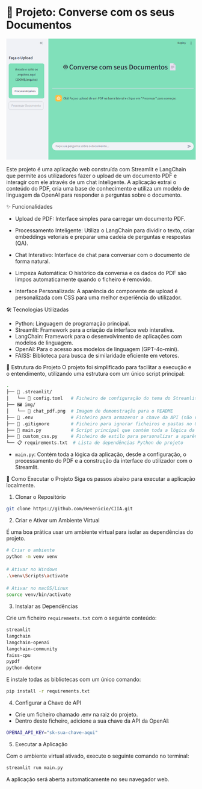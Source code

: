 
# 🤖 Projeto: Converse com os seus Documentos

<div align="center">
<img src="img/chat_pdf.png" alt="Demonstração do App" width="750"/>
</div>

Este projeto é uma aplicação web construída com Streamlit e LangChain que permite aos utilizadores fazer o upload de um documento PDF e interagir com ele através de um chat inteligente. A aplicação extrai o conteúdo do PDF, cria uma base de conhecimento e utiliza um modelo de linguagem da OpenAI para responder a perguntas sobre o documento.

✨ Funcionalidades
- Upload de PDF: Interface simples para carregar um documento PDF.

- Processamento Inteligente: Utiliza o LangChain para dividir o texto, criar embeddings vetoriais e preparar uma cadeia de perguntas e respostas (QA).

- Chat Interativo: Interface de chat para conversar com o documento de forma natural.

- Limpeza Automática: O histórico da conversa e os dados do PDF são limpos automaticamente quando o ficheiro é removido.

- Interface Personalizada: A aparência do componente de upload é personalizada com CSS para uma melhor experiência do utilizador.

🛠️ Tecnologias Utilizadas
- Python: Linguagem de programação principal.
- Streamlit: Framework para a criação da interface web interativa.
- LangChain: Framework para o desenvolvimento de aplicações com modelos de linguagem.
- OpenAI: Para o acesso aos modelos de linguagem (GPT-4o-mini).
- FAISS: Biblioteca para busca de similaridade eficiente em vetores.

📁 Estrutura do Projeto
O projeto foi simplificado para facilitar a execução e o entendimento, utilizando uma estrutura com um único script principal:

```bash
.
├── 📁 .streamlit/
│   └── 📄 config.toml   # Ficheiro de configuração do tema do Streamlit
├── 🖼️ img/
│   └── 📄 chat_pdf.png  # Imagem de demonstração para o README
├── 📄 .env              # Ficheiro para armazenar a chave da API (não versionado)
├── 📄 .gitignore        # Ficheiro para ignorar ficheiros e pastas no Git
├── 📜 main.py           # Script principal que contém toda a lógica da aplicação
├── 🎨 custom_css.py     # Ficheiro de estilo para personalizar a aparência
└── 📋 requirements.txt  # Lista de dependências Python do projeto
```

- `main.py`: Contém toda a lógica da aplicação, desde a configuração, o processamento do PDF e a construção da interface do utilizador com o Streamlit.

🚀 Como Executar o Projeto
Siga os passos abaixo para executar a aplicação localmente.

1. Clonar o Repositório

```bash
git clone https://github.com/Hevenicio/CIIA.git
```

2. Criar e Ativar um Ambiente Virtual

É uma boa prática usar um ambiente virtual para isolar as dependências do projeto.

```bash
# Criar o ambiente
python -m venv venv

# Ativar no Windows
.\venv\Scripts\activate

# Ativar no macOS/Linux
source venv/bin/activate
```

3. Instalar as Dependências

Crie um ficheiro `requirements.txt` com o seguinte conteúdo:

```bash
streamlit
langchain
langchain-openai
langchain-community
faiss-cpu
pypdf
python-dotenv
```

E instale todas as bibliotecas com um único comando:

```bash
pip install -r requirements.txt
```

4. Configurar a Chave de API

- Crie um ficheiro chamado .env na raiz do projeto.
- Dentro deste ficheiro, adicione a sua chave da API da OpenAI:

```bash
OPENAI_API_KEY="sk-sua-chave-aqui"
```

5. Executar a Aplicação

Com o ambiente virtual ativado, execute o seguinte comando no terminal:

```bash
streamlit run main.py
```

A aplicação será aberta automaticamente no seu navegador web.